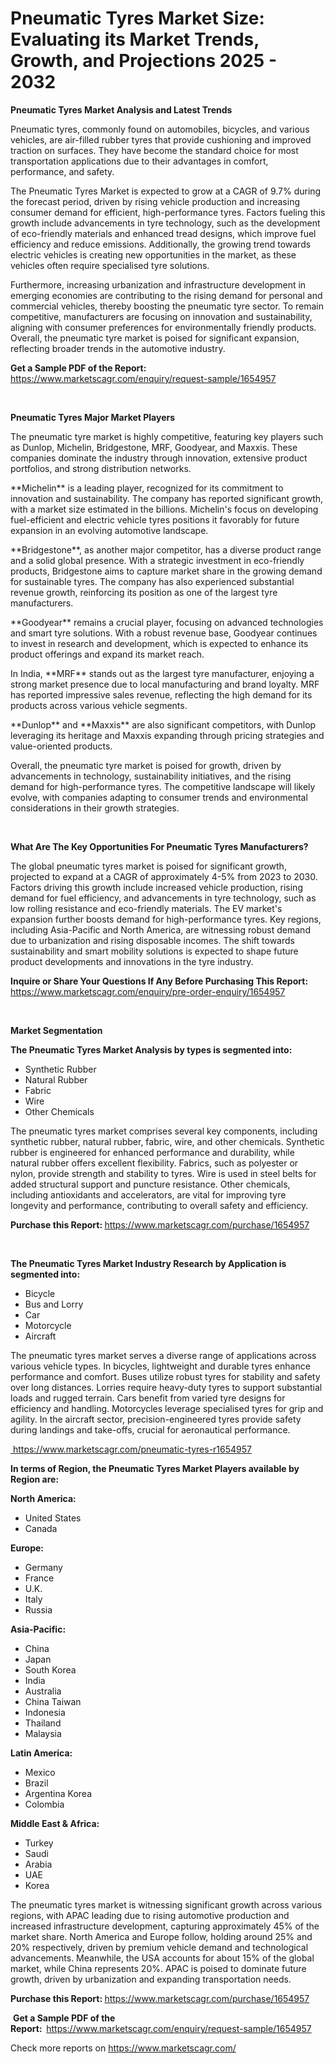 <p><h1>Pneumatic Tyres Market Size: Evaluating its Market Trends, Growth, and Projections 2025 - 2032</h1></p><p><strong>Pneumatic Tyres Market Analysis and Latest Trends</strong></p>
<p><p>Pneumatic tyres, commonly found on automobiles, bicycles, and various vehicles, are air-filled rubber tyres that provide cushioning and improved traction on surfaces. They have become the standard choice for most transportation applications due to their advantages in comfort, performance, and safety.</p><p>The Pneumatic Tyres Market is expected to grow at a CAGR of 9.7% during the forecast period, driven by rising vehicle production and increasing consumer demand for efficient, high-performance tyres. Factors fueling this growth include advancements in tyre technology, such as the development of eco-friendly materials and enhanced tread designs, which improve fuel efficiency and reduce emissions. Additionally, the growing trend towards electric vehicles is creating new opportunities in the market, as these vehicles often require specialised tyre solutions. </p><p>Furthermore, increasing urbanization and infrastructure development in emerging economies are contributing to the rising demand for personal and commercial vehicles, thereby boosting the pneumatic tyre sector. To remain competitive, manufacturers are focusing on innovation and sustainability, aligning with consumer preferences for environmentally friendly products. Overall, the pneumatic tyre market is poised for significant expansion, reflecting broader trends in the automotive industry.</p></p>
<p><strong>Get a Sample PDF of the Report:&nbsp;</strong> <a href="https://www.marketscagr.com/enquiry/request-sample/1654957?utm_campaign=3298&utm_medium=2&utm_source=Github&utm_content=ia&utm_term=07032025&utm_id=pneumatic-tyres">https://www.marketscagr.com/enquiry/request-sample/1654957</a></p>
<p>&nbsp;</p>
<p><strong>Pneumatic Tyres Major Market Players</strong></p>
<p><p>The pneumatic tyre market is highly competitive, featuring key players such as Dunlop, Michelin, Bridgestone, MRF, Goodyear, and Maxxis. These companies dominate the industry through innovation, extensive product portfolios, and strong distribution networks.</p><p>**Michelin** is a leading player, recognized for its commitment to innovation and sustainability. The company has reported significant growth, with a market size estimated in the billions. Michelin's focus on developing fuel-efficient and electric vehicle tyres positions it favorably for future expansion in an evolving automotive landscape.</p><p>**Bridgestone**, as another major competitor, has a diverse product range and a solid global presence. With a strategic investment in eco-friendly products, Bridgestone aims to capture market share in the growing demand for sustainable tyres. The company has also experienced substantial revenue growth, reinforcing its position as one of the largest tyre manufacturers.</p><p>**Goodyear** remains a crucial player, focusing on advanced technologies and smart tyre solutions. With a robust revenue base, Goodyear continues to invest in research and development, which is expected to enhance its product offerings and expand its market reach.</p><p>In India, **MRF** stands out as the largest tyre manufacturer, enjoying a strong market presence due to local manufacturing and brand loyalty. MRF has reported impressive sales revenue, reflecting the high demand for its products across various vehicle segments.</p><p>**Dunlop** and **Maxxis** are also significant competitors, with Dunlop leveraging its heritage and Maxxis expanding through pricing strategies and value-oriented products.</p><p>Overall, the pneumatic tyre market is poised for growth, driven by advancements in technology, sustainability initiatives, and the rising demand for high-performance tyres. The competitive landscape will likely evolve, with companies adapting to consumer trends and environmental considerations in their growth strategies.</p></p>
<p>&nbsp;</p>
<p><strong>What Are The Key Opportunities For Pneumatic Tyres Manufacturers?</strong></p>
<p><p>The global pneumatic tyres market is poised for significant growth, projected to expand at a CAGR of approximately 4-5% from 2023 to 2030. Factors driving this growth include increased vehicle production, rising demand for fuel efficiency, and advancements in tyre technology, such as low rolling resistance and eco-friendly materials. The EV market's expansion further boosts demand for high-performance tyres. Key regions, including Asia-Pacific and North America, are witnessing robust demand due to urbanization and rising disposable incomes. The shift towards sustainability and smart mobility solutions is expected to shape future product developments and innovations in the tyre industry.</p></p>
<p><strong>Inquire or Share Your Questions If Any Before Purchasing This Report:</strong> <a href="https://www.marketscagr.com/enquiry/pre-order-enquiry/1654957?utm_campaign=3298&utm_medium=2&utm_source=Github&utm_content=ia&utm_term=07032025&utm_id=pneumatic-tyres">https://www.marketscagr.com/enquiry/pre-order-enquiry/1654957</a></p>
<p>&nbsp;</p>
<p><strong>Market Segmentation</strong></p>
<p><strong>The Pneumatic Tyres Market Analysis by types is segmented into:</strong></p>
<p><ul><li>Synthetic Rubber</li><li>Natural Rubber</li><li>Fabric</li><li>Wire</li><li>Other Chemicals</li></ul></p>
<p><p>The pneumatic tyres market comprises several key components, including synthetic rubber, natural rubber, fabric, wire, and other chemicals. Synthetic rubber is engineered for enhanced performance and durability, while natural rubber offers excellent flexibility. Fabrics, such as polyester or nylon, provide strength and stability to tyres. Wire is used in steel belts for added structural support and puncture resistance. Other chemicals, including antioxidants and accelerators, are vital for improving tyre longevity and performance, contributing to overall safety and efficiency.</p></p>
<p><strong>Purchase this Report:&nbsp;</strong><a href="https://www.marketscagr.com/purchase/1654957?utm_campaign=3298&utm_medium=2&utm_source=Github&utm_content=ia&utm_term=07032025&utm_id=pneumatic-tyres">https://www.marketscagr.com/purchase/1654957</a></p>
<p>&nbsp;</p>
<p><strong>The Pneumatic Tyres Market Industry Research by Application is segmented into:</strong></p>
<p><ul><li>Bicycle</li><li>Bus and Lorry</li><li>Car</li><li>Motorcycle</li><li>Aircraft</li></ul></p>
<p><p>The pneumatic tyres market serves a diverse range of applications across various vehicle types. In bicycles, lightweight and durable tyres enhance performance and comfort. Buses utilize robust tyres for stability and safety over long distances. Lorries require heavy-duty tyres to support substantial loads and rugged terrain. Cars benefit from varied tyre designs for efficiency and handling. Motorcycles leverage specialised tyres for grip and agility. In the aircraft sector, precision-engineered tyres provide safety during landings and take-offs, crucial for aeronautical performance.</p></p>
<p><a href="https://www.marketscagr.com/pneumatic-tyres-r1654957?utm_campaign=3298&utm_medium=2&utm_source=Github&utm_content=ia&utm_term=07032025&utm_id=pneumatic-tyres">&nbsp;https://www.marketscagr.com/pneumatic-tyres-r1654957</a></p>
<p><strong>In terms of Region, the Pneumatic Tyres Market Players available by Region are:</strong></p>
<p>
    <p> <strong> North America: </strong>
        <ul>
            <li>United States</li>
            <li>Canada</li>
        </ul>
        </p> 
    <p> <strong> Europe: </strong>
        <ul>
            <li>Germany</li>
            <li>France</li>
            <li>U.K.</li>
            <li>Italy</li>
            <li>Russia</li>
        </ul>
        </p> 
    <p> <strong> Asia-Pacific: </strong>
        <ul>
            <li>China</li>
            <li>Japan</li>
            <li>South Korea</li>
            <li>India</li>
            <li>Australia</li>
            <li>China Taiwan</li>
            <li>Indonesia</li>
            <li>Thailand</li>
            <li>Malaysia</li>
        </ul>
        </p> 
    <p> <strong> Latin America: </strong>
        <ul>
            <li>Mexico</li>
            <li>Brazil</li>
            <li>Argentina Korea</li>
            <li>Colombia</li>
        </ul>
        </p> 
    <p> <strong> Middle East & Africa: </strong>
        <ul>
            <li>Turkey</li>
            <li>Saudi</li>
            <li>Arabia</li>
            <li>UAE</li>
            <li>Korea</li>
        </ul>
    </p>
    </p>
<p><p>The pneumatic tyres market is witnessing significant growth across various regions, with APAC leading due to rising automotive production and increased infrastructure development, capturing approximately 45% of the market share. North America and Europe follow, holding around 25% and 20% respectively, driven by premium vehicle demand and technological advancements. Meanwhile, the USA accounts for about 15% of the global market, while China represents 20%. APAC is poised to dominate future growth, driven by urbanization and expanding transportation needs.</p></p>
<p><strong>Purchase this Report: </strong><a href="https://www.marketscagr.com/purchase/1654957?utm_campaign=3298&utm_medium=2&utm_source=Github&utm_content=ia&utm_term=07032025&utm_id=pneumatic-tyres">https://www.marketscagr.com/purchase/1654957</a></p>
<p>&nbsp;<strong>Get a Sample PDF of the Report:&nbsp;&nbsp;</strong><a href="https://www.marketscagr.com/enquiry/request-sample/1654957?utm_campaign=3298&utm_medium=2&utm_source=Github&utm_content=ia&utm_term=07032025&utm_id=pneumatic-tyres">https://www.marketscagr.com/enquiry/request-sample/1654957</a></p>
<p><strong></strong></p>
<p>Check more reports on <a href="https://www.marketscagr.com/?utm_campaign=3298&utm_medium=2&utm_source=Github&utm_content=ia&utm_term=07032025&utm_id=pneumatic-tyres">https://www.marketscagr.com/</a></p>